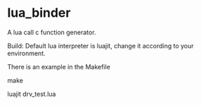 # lua_binder
A lua call c function generator.

Build:
Default lua interpreter is luajit, change it according to your environment.

There is an example in the Makefile

make

luajit drv_test.lua

